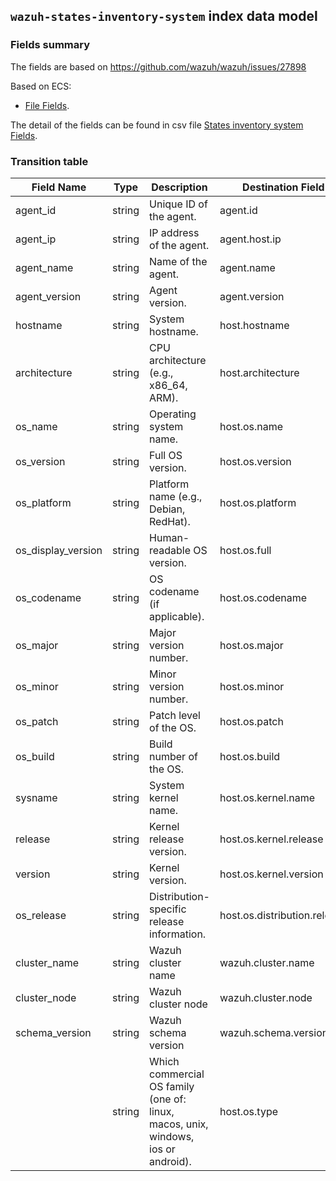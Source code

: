 ## `wazuh-states-inventory-system` index data model

### Fields summary

The fields are based on https://github.com/wazuh/wazuh/issues/27898

Based on ECS:

- [File Fields](https://www.elastic.co/guide/en/ecs/current/ecs-file.html).

The detail of the fields can be found in csv file [States inventory system Fields](fields.csv).

### Transition table

| Field Name         | Type   | Description                                                                       | Destination Field            | Custom |
| ------------------ | ------ | --------------------------------------------------------------------------------- | ---------------------------- | ------ |
| agent_id           | string | Unique ID of the agent.                                                           | agent.id                     | FALSE  |
| agent_ip           | string | IP address of the agent.                                                          | agent.host.ip                | TRUE   |
| agent_name         | string | Name of the agent.                                                                | agent.name                   | FALSE  |
| agent_version      | string | Agent version.                                                                    | agent.version                | FALSE  |
| hostname           | string | System hostname.                                                                  | host.hostname                | FALSE  |
| architecture       | string | CPU architecture (e.g., x86_64, ARM).                                             | host.architecture            | FALSE  |
| os_name            | string | Operating system name.                                                            | host.os.name                 | FALSE  |
| os_version         | string | Full OS version.                                                                  | host.os.version              | FALSE  |
| os_platform        | string | Platform name (e.g., Debian, RedHat).                                             | host.os.platform             | FALSE  |
| os_display_version | string | Human-readable OS version.                                                        | host.os.full                 | FALSE  |
| os_codename        | string | OS codename (if applicable).                                                      | host.os.codename             | TRUE   |
| os_major           | string | Major version number.                                                             | host.os.major                | TRUE   |
| os_minor           | string | Minor version number.                                                             | host.os.minor                | TRUE   |
| os_patch           | string | Patch level of the OS.                                                            | host.os.patch                | TRUE   |
| os_build           | string | Build number of the OS.                                                           | host.os.build                | TRUE   |
| sysname            | string | System kernel name.                                                               | host.os.kernel.name          | TRUE   |
| release            | string | Kernel release version.                                                           | host.os.kernel.release       | TRUE   |
| version            | string | Kernel version.                                                                   | host.os.kernel.version       | TRUE   |
| os_release         | string | Distribution-specific release information.                                        | host.os.distribution.release | TRUE   |
| cluster_name       | string | Wazuh cluster name                                                                | wazuh.cluster.name           | TRUE   |
| cluster_node       | string | Wazuh cluster node                                                                | wazuh.cluster.node           | TRUE   |
| schema_version     | string | Wazuh schema version                                                              | wazuh.schema.version         | TRUE   |
|                    | string | Which commercial OS family (one of: linux, macos, unix, windows, ios or android). | host.os.type                 | FALSE  |
